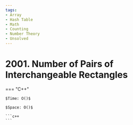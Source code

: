 ```yaml
---
tags:
- Array
- Hash Table
- Math
- Counting
- Number Theory
- Unsolved
---
```



# 2001. Number of Pairs of Interchangeable Rectangles

=== "C++"

    $Time: O()$

    $Space: O()$

    ```c++
    ```